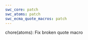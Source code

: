 ```yaml
---
swc_core: patch
swc_atoms: patch
swc_ecma_quote_macros: patch
---
```


chore(atoms): Fix broken quote macro
